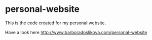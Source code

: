 # personal-website

This is the code created for my personal website.

Have a look here http://www.barboradoslikova.com/personal-website
